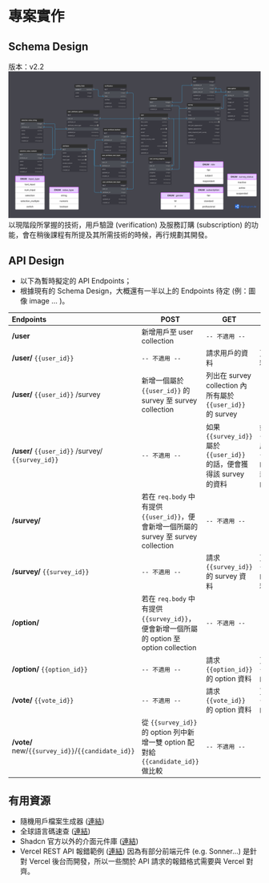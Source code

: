 # 專案實作

## Schema Design
版本：v2.2
![Rank Master Schema Design](/files/schema_design-v2.4.png)
以現階段所掌握的技術，用戶驗證 (verification) 及服務訂購 (subscription) 的功能，會在稍後課程有所提及其所需技術的時候，再行規劃其開發。

## API Design
- 以下為暫時擬定的 API Endpoints；
- 根據現有的 Schema Design，大概還有一半以上的 Endpoints 待定 (例：圖像 image ... )。

| Endpoints | POST | GET | PUT | DELETE |
|:---|---|---|---|---|
| **/user** | 新增用戶至 user collection | ``-- 不適用 --`` | ``-- 不適用 --`` | ``-- 不適用 --`` |
| **/user/** ``{{user_id}}`` | ``-- 不適用 --`` | 請求用戶的資料 | 更新用戶的資料 | 刪除用戶及其資料 |
| **/user/** ``{{user_id}}`` /survey | 新增一個屬於 ``{{user_id}}`` 的 survey 至 survey collection | 列出在 survey collection 內所有屬於 ``{{user_id}}`` 的 survey | ``-- 不適用 --`` | ``-- 不適用 --`` |
| **/user/** ``{{user_id}}`` /survey/ ``{{survey_id}}`` | ``-- 不適用 --`` | 如果 ``{{survey_id}}`` 屬於 ``{{user_id}}`` 的話，便會獲得該 survey 的資料 | 如果 ``{{survey_id}}`` 屬於 ``{{user_id}}`` 的話，便會更新該 survey 的資料 | 如果 ``{{survey_id}}`` 屬於 ``{{user_id}}`` 的話，便會刪除該 survey |
| **/survey/** | 若在 ``req.body`` 中有提供 ``{{user_id}}``，便會新增一個所屬的 survey 至 survey collection | ``-- 不適用 --`` | ``-- 不適用 --`` | ``-- 不適用 --`` |
| **/survey/** ``{{survey_id}}`` | ``-- 不適用 --`` | 請求 ``{{survey_id}}`` 的 survey 資料 | 更新 ``{{survey_id}}`` 的 survey 資料 | 刪除 ``{{survey_id}}`` 的資料 |
| **/option/** | 若在 ``req.body`` 中有提供 ``{{survey_id}}``，便會新增一個所屬的 option 至 option collection | ``-- 不適用 --`` | ``-- 不適用 --`` | ``-- 不適用 --`` |
| **/option/** ``{{option_id}}`` | ``-- 不適用 --`` | 請求 ``{{option_id}}`` 的 option 資料 | 更新 ``{{option_id}}`` 的 option 資料 | 刪除 ``{{option_id}}`` 的資料 |
| **/vote/** ``{{vote_id}}`` | ``-- 不適用 --`` | 請求 ``{{vote_id}}`` 的 option 資料 | 更新 ``{{vote_id}}`` 的 option 資料 | ``-- 不適用 --`` |
| **/vote/** new/``{{survey_id}}``/``{{candidate_id}}`` | 從 ``{{survey_id}}`` 的 option 列中新增一雙 option 配對給 ``{{candidate_id}}`` 做比較 | ``-- 不適用 --`` | ``-- 不適用 --`` | ``-- 不適用 --`` |

## 有用資源
- 隨機用戶檔案生成器 ([連結](https://randomuser.me/api/?format=json&?nat=us,dk,fr,gb,ch,de,dk))
- 全球語言碼速查 ([連結](https://simplelocalize.io/data/locales/))
- Shadcn 官方以外的介面元件庫 ([連結](https://shadcnui-expansions.typeart.cc))
- Vercel REST API 報錯範例 ([連結](https://vercel.com/docs/rest-api/errors))
    因為有部分前端元件 (e.g. Sonner...) 是針對 Vercel 後台而開發，所以一些關於 API 請求的報錯格式需要與 Vercel 對齊。